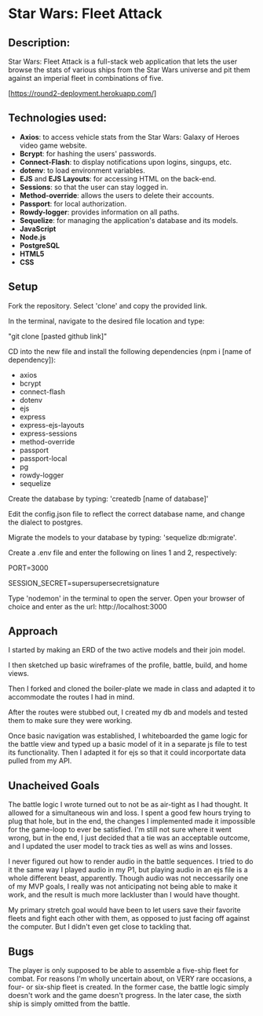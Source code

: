 # **Star Wars: Fleet Attack**
## Description:

Star Wars: Fleet Attack is a full-stack web application that lets the user browse the stats of various ships from the Star Wars universe and pit them against an imperial fleet in combinations of five.

[https://round2-deployment.herokuapp.com/]

## Technologies used:

- **Axios**: to access vehicle stats from the Star Wars: Galaxy of Heroes video game website. 
- **Bcrypt**: for hashing the users' passwords.
- **Connect-Flash**: to display notifications upon logins, singups, etc.
- **dotenv**: to load environment variables.
- **EJS** and **EJS Layouts**: for accessing HTML on the back-end.
- **Sessions**: so that the user can stay logged in.
- **Method-override**: allows the users to delete their accounts.
- **Passport**: for local authorization.
- **Rowdy-logger**: provides information on all paths.
- **Sequelize**: for managing the application's database and its models.
- **JavaScript**
- **Node.js**
- **PostgreSQL**
- **HTML5**
- **CSS**

## **Setup**

Fork the repository. Select 'clone' and copy the provided link. 

In the terminal, navigate to the desired file location and type:

"git clone [pasted github link]"

CD into the new file and install the following dependencies (npm i [name of dependency]): 
- axios
- bcrypt
- connect-flash
- dotenv
- ejs
- express
- express-ejs-layouts
- express-sessions
- method-override
- passport
- passport-local
- pg
- rowdy-logger
- sequelize

Create the database by typing: 'createdb [name of database]'

Edit the config.json file to reflect the correct database name, and change the dialect to postgres.

Migrate the models to your database by typing: 'sequelize db:migrate'.

Create a .env file and enter the following on lines 1 and 2, respectively:

PORT=3000

SESSION_SECRET=supersupersecretsignature

Type 'nodemon' in the terminal to open the server. Open your browser of choice and enter as the url: http://localhost:3000

## Approach

I started by making an ERD of the two active models and their join model. 

I then sketched up basic wireframes of the profile, battle, build, and home views.

Then I forked and cloned the boiler-plate we made in class and adapted it to accommodate the routes I had in mind.

After the routes were stubbed out, I created my db and models and tested them to make sure they were working.

Once basic navigation was established, I whiteboarded the game logic for the battle view and typed up a basic model of it in a separate js file to test its functionality. Then I adapted it for ejs so that it could incorportate data pulled from my API.

## **Unacheived Goals**

The battle logic I wrote turned out to not be as air-tight as I had thought. It allowed for a simultaneous win and loss. I spent a good few hours trying to plug that hole, but in the end, the changes I implemented made it impossible for the game-loop to ever be satisfied. I'm still not sure where it went wrong, but in the end, I just decided that a tie was an acceptable outcome, and I updated the user model to track ties as well as wins and losses.

I never figured out how to render audio in the battle sequences. I tried to do it the same way I played audio in my P1, but playing audio in an ejs file is a whole different beast, apparently. Though audio was not neccessarily one of my MVP goals, I really was not anticipating not being able to make it work, and the result is much more lackluster than I would have thought.

My primary stretch goal would have been to let users save their favorite fleets and fight each other with them, as opposed to just facing off against the computer. But I didn't even get close to tackling that.

## **Bugs**

The player is only supposed to be able to assemble a five-ship fleet for combat. For reasons I'm wholly uncertain about, on VERY rare occasions, a four- or six-ship fleet is created. In the former case, the battle logic simply doesn't work and the game doesn't progress. In the later case, the sixth ship is simply omitted from the battle.